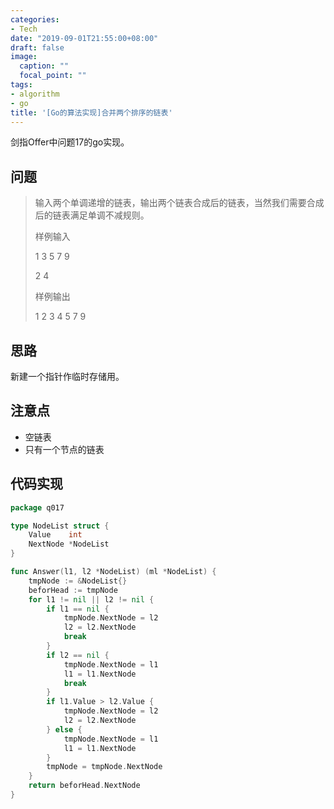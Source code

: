 ```yaml
---
categories:
- Tech
date: "2019-09-01T21:55:00+08:00"
draft: false
image:
  caption: ""
  focal_point: ""
tags:
- algorithm
- go
title: '[Go的算法实现]合并两个排序的链表'
---
```


剑指Offer中问题17的go实现。

<!--more-->

## 问题

> 输入两个单调递增的链表，输出两个链表合成后的链表，当然我们需要合成后的链表满足单调不减规则。
> 
> 样例输入
> 
> 1 3 5 7 9
> 
> 2 4
> 
> 样例输出
> 
> 1 2 3 4 5 7 9

## 思路

新建一个指针作临时存储用。

## 注意点

- 空链表
- 只有一个节点的链表

## 代码实现

```go
package q017

type NodeList struct {
	Value    int
	NextNode *NodeList
}

func Answer(l1, l2 *NodeList) (ml *NodeList) {
	tmpNode := &NodeList{}
	beforHead := tmpNode
	for l1 != nil || l2 != nil {
		if l1 == nil {
			tmpNode.NextNode = l2
			l2 = l2.NextNode
			break
		}
		if l2 == nil {
			tmpNode.NextNode = l1
			l1 = l1.NextNode
			break
		}
		if l1.Value > l2.Value {
			tmpNode.NextNode = l2
			l2 = l2.NextNode
		} else {
			tmpNode.NextNode = l1
			l1 = l1.NextNode
		}
		tmpNode = tmpNode.NextNode
	}
	return beforHead.NextNode
}
```
